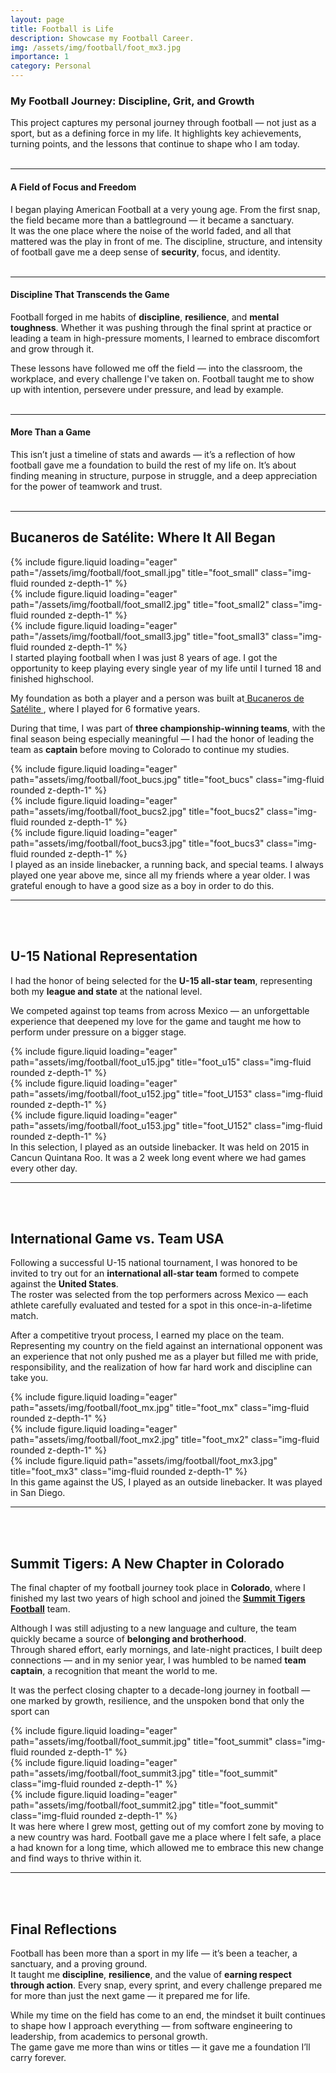 ```yaml
---
layout: page
title: Football is Life
description: Showcase my Football Career.
img: /assets/img/football/foot_mx3.jpg
importance: 1
category: Personal
---
```


### My Football Journey: Discipline, Grit, and Growth

This project captures my personal journey through football — not just as a sport, but as a defining force in my life. It highlights key achievements, turning points, and the lessons that continue to shape who I am today.
<br><br>

---

#### A Field of Focus and Freedom

I began playing American Football at a very young age. From the first snap, the field became more than a battleground — it became a sanctuary.  
It was the one place where the noise of the world faded, and all that mattered was the play in front of me. The discipline, structure, and intensity of football gave me a deep sense of **security**, focus, and identity.
<br><br>

---

#### Discipline That Transcends the Game

Football forged in me habits of **discipline**, **resilience**, and **mental toughness**. Whether it was pushing through the final sprint at practice or leading a team in high-pressure moments, I learned to embrace discomfort and grow through it.

These lessons have followed me off the field — into the classroom, the workplace, and every challenge I've taken on. Football taught me to show up with intention, persevere under pressure, and lead by example.
<br><br>

---

#### More Than a Game

This isn’t just a timeline of stats and awards — it’s a reflection of how football gave me a foundation to build the rest of my life on. It’s about finding meaning in structure, purpose in struggle, and a deep appreciation for the power of teamwork and trust.
<br><br>

---
## Bucaneros de Satélite: Where It All Began

<div class="row">
    <div class="col-sm mt-3 mt-md-0">
        {% include figure.liquid loading="eager" path="/assets/img/football/foot_small.jpg" title="foot_small" class="img-fluid rounded z-depth-1" %}
    </div>
    <div class="col-sm mt-3 mt-md-0">
        {% include figure.liquid loading="eager" path="/assets/img/football/foot_small2.jpg" title="foot_small2" class="img-fluid rounded z-depth-1" %}
    </div>
    <div class="col-sm mt-3 mt-md-0">
        {% include figure.liquid loading="eager" path="/assets/img/football/foot_small3.jpg" title="foot_small3" class="img-fluid rounded z-depth-1" %}
    </div>
</div>
<div class="caption">
    I started playing football when I was just 8 years of age. I got the opportunity to keep playing every single year of my life until I turned 18 and finished highschool. 
</div>

My foundation as both a player and a person was built at<a href="http://www.bucaneros.com.mx/" > Bucaneros de Satélite </a>, where I played for 6 formative years.  

During that time, I was part of **three championship-winning teams**, with the final season being especially meaningful — I had the honor of leading the team as **captain** before moving to Colorado to continue my studies.

<div class="row">
    <div class="col-sm mt-3 mt-md-0">
        {% include figure.liquid loading="eager" path="assets/img/football/foot_bucs.jpg" title="foot_bucs" class="img-fluid rounded z-depth-1" %}
    </div>
    <div class="col-sm mt-3 mt-md-0">
        {% include figure.liquid loading="eager" path="assets/img/football/foot_bucs2.jpg" title="foot_bucs2" class="img-fluid rounded z-depth-1" %}
    </div>
    <div class="col-sm mt-3 mt-md-0">
        {% include figure.liquid loading="eager" path="assets/img/football/foot_bucs3.jpg" title="foot_bucs3" class="img-fluid rounded z-depth-1" %}
    </div>
</div>
<div class="caption">
    I played as an inside linebacker, a running back, and special teams. I always played one year above me, since all my friends where a year older. I was grateful enough to have a good size as a boy in order to do this. 
</div>

---

<br><br>

## U-15 National Representation

I had the honor of being selected for the **U-15 all-star team**, representing both my **league and state** at the national level.  

We competed against top teams from across Mexico — an unforgettable experience that deepened my love for the game and taught me how to perform under pressure on a bigger stage.

<div class="row">
    <div class="col-sm mt-3 mt-md-0">
        {% include figure.liquid loading="eager" path="assets/img/football/foot_u15.jpg" title="foot_u15" class="img-fluid rounded z-depth-1" %}
    </div>
    <div class="col-sm mt-3 mt-md-0">
        {% include figure.liquid loading="eager" path="assets/img/football/foot_u152.jpg" title="foot_U153" class="img-fluid rounded z-depth-1" %}
    </div>
    <div class="col-sm mt-3 mt-md-0">
        {% include figure.liquid loading="eager" path="assets/img/football/foot_u153.jpg" title="foot_U152" class="img-fluid rounded z-depth-1" %}
    </div>
</div>
<div class="caption">
    In this selection, I played as an outside linebacker. It was held on 2015 in Cancun Quintana Roo. It was a 2 week long event where we had games every other day. 
</div>

---
<br><br>

## International Game vs. Team USA

Following a successful U-15 national tournament, I was honored to be invited to try out for an **international all-star team** formed to compete against the **United States**.  
The roster was selected from the top performers across Mexico — each athlete carefully evaluated and tested for a spot in this once-in-a-lifetime match.

After a competitive tryout process, I earned my place on the team. Representing my country on the field against an international opponent was an experience that not only pushed me as a player but filled me with pride, responsibility, and the realization of how far hard work and discipline can take you.

<div class="row">
    <div class="col-sm mt-3 mt-md-0">
        {% include figure.liquid loading="eager" path="assets/img/football/foot_mx.jpg" title="foot_mx" class="img-fluid rounded z-depth-1" %}
    </div>
    <div class="col-sm mt-3 mt-md-0">
        {% include figure.liquid loading="eager" path="assets/img/football/foot_mx2.jpg" title="foot_mx2" class="img-fluid rounded z-depth-1" %}
    </div>
</div>
<div class="row justify-content-sm-center">
    <div class="col-sm-8 mt-3 mt-md-0">
        {% include figure.liquid path="assets/img/football/foot_mx3.jpg" title="foot_mx3" class="img-fluid rounded z-depth-1" %}
    </div>
</div>
<div class="caption">
    In this game against the US, I played as an outside linebacker. It was played in San Diego. 
</div>

--- 
<br><br>

## Summit Tigers: A New Chapter in Colorado

The final chapter of my football journey took place in **Colorado**, where I finished my last two years of high school and joined the [**Summit Tigers Football**](https://www.maxpreps.com/co/frisco/summit-tigers/football/) team.  

Although I was still adjusting to a new language and culture, the team quickly became a source of **belonging and brotherhood**.  
Through shared effort, early mornings, and late-night practices, I built deep connections — and in my senior year, I was humbled to be named **team captain**, a recognition that meant the world to me.

It was the perfect closing chapter to a decade-long journey in football — one marked by growth, resilience, and the unspoken bond that only the sport can


<div class="row">
    <div class="col-sm mt-3 mt-md-0">
        {% include figure.liquid loading="eager" path="assets/img/football/foot_summit.jpg" title="foot_summit" class="img-fluid rounded z-depth-1" %}
    </div>
    <div class="col-sm mt-3 mt-md-0">
        {% include figure.liquid loading="eager" path="assets/img/football/foot_summit3.jpg" title="foot_summit" class="img-fluid rounded z-depth-1" %}
    </div>
    <div class="col-sm mt-3 mt-md-0">
        {% include figure.liquid loading="eager" path="assets/img/football/foot_summit2.jpg" title="foot_summit" class="img-fluid rounded z-depth-1" %}
    </div>
</div>
<div class="caption">
    It was here where I grew most, getting out of my comfort zone by moving to a new country was hard. Football gave me a place where I felt safe, a place a had known for a long time, which allowed me to embrace this new change and find ways to thrive within it.
</div>

---
<br><br>

## Final Reflections

Football has been more than a sport in my life — it’s been a teacher, a sanctuary, and a proving ground.  
It taught me **discipline**, **resilience**, and the value of **earning respect through action**. Every snap, every sprint, and every challenge prepared me for more than just the next game — it prepared me for life.

While my time on the field has come to an end, the mindset it built continues to shape how I approach everything — from software engineering to leadership, from academics to personal growth.  
The game gave me more than wins or titles — it gave me a foundation I’ll carry forever.
